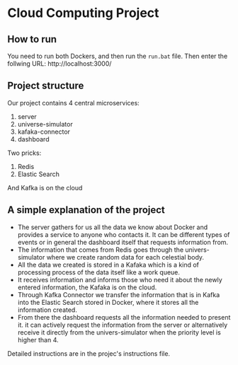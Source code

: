 # Cloud Computing Project


## How to run
You need to run both Dockers, and then run the `run.bat` file.
Then enter the follwing URL: http://localhost:3000/

## Project structure
Our project contains 4 central microservices:
1. server
2. universe-simulator
3. kafaka-connector
4. dashboard

Two pricks:
1. Redis
2. Elastic Search

And Kafka is on the cloud

## A simple explanation of the project
- The server gathers for us all the data we know about Docker and provides a service to anyone who contacts it. It can be different types of events or in general the dashboard itself that requests information from.
- The information that comes from Redis goes through the univers-simulator where we create random data for each celestial body.
- All the data we created is stored in a Kafaka which is a kind of processing process of the data itself like a work queue.
- It receives information and informs those who need it about the newly entered information, the Kafaka is on the cloud.
- Through Kafka Connector we transfer the information that is in Kafka into the Elastic Search stored in Docker, where it stores all the information created.
- From there the dashboard requests all the information needed to present it. it can actively request the information from the server or alternatively receive it directly from the univers-simulator when the priority level is higher than 4.

Detailed instructions are in the projec's instructions file.
